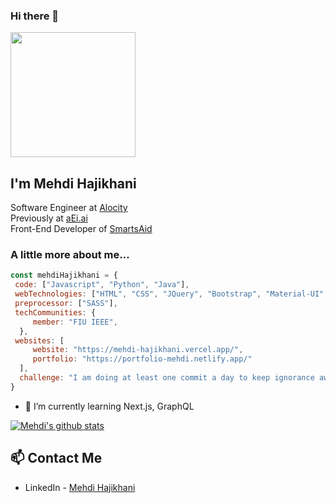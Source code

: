 ### Hi there 👋
<img width="200" height="200" src="https://user-images.githubusercontent.com/22078200/95161394-01ede980-0771-11eb-859f-9f41547ca4fc.gif">


<h2>I'm Mehdi Hajikhani</h2>
Software Engineer at <a href="https://www.alocity.com/">Alocity</a></br>
Previously at <a href="https://aei.ai/">aEi.ai</a></br>
Front-End Developer of <a href="https://play.google.com/store/apps/details?id=com.mehdi.smartsaid&hl=en_US">SmartsAid</a>

### A little more about me...  

```javascript
const mehdiHajikhani = {
 code: ["Javascript", "Python", "Java"],
 webTechnologies: ["HTML", "CSS", "JQuery", "Bootstrap", "Material-UI", "Expressjs", "Nodejs", "Reactjs", "Nextjs", "Redux", "MongoDB"],
 preprocessor: ["SASS"],
 techCommunities: {
     member: "FIU IEEE",
  },
 websites: [ 
     website: "https://mehdi-hajikhani.vercel.app/", 
     portfolio: "https://portfolio-mehdi.netlify.app/"
  ],
  challenge: "I am doing at least one commit a day to keep ignorance away"
}
```

- 🌱 I’m currently learning Next.js, GraphQL


[![Mehdi's github stats](https://github-readme-stats.vercel.app/api?username=mhaji007&hide=contribs,prs,issues&count_private=true)](https://github.com/anuraghazra/github-readme-stats&show_icons=true)

## 📫 Contact Me
- LinkedIn - [Mehdi Hajikhani](https://www.linkedin.com/in/mehdi-hajikhani/)

